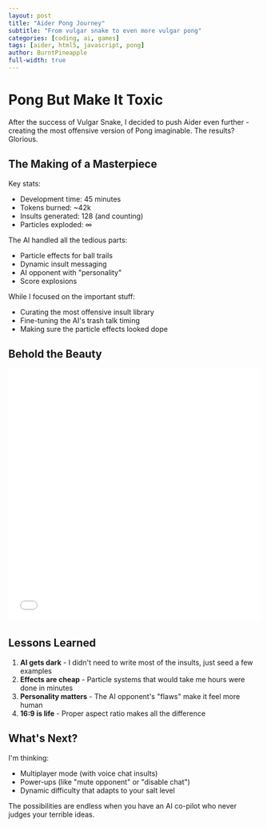 ```yaml
---
layout: post
title: "Aider Pong Journey"
subtitle: "From vulgar snake to even more vulgar pong"
categories: [coding, ai, games]
tags: [aider, html5, javascript, pong] 
author: BurntPineapple
full-width: true
---
```


# Pong But Make It Toxic

After the success of Vulgar Snake, I decided to push Aider even further - creating the most offensive version of Pong imaginable. The results? Glorious.

## The Making of a Masterpiece

Key stats:
- Development time: 45 minutes
- Tokens burned: ~42k
- Insults generated: 128 (and counting)
- Particles exploded: ∞

The AI handled all the tedious parts:
- Particle effects for ball trails
- Dynamic insult messaging
- AI opponent with "personality"
- Score explosions

While I focused on the important stuff:
- Curating the most offensive insult library
- Fine-tuning the AI's trash talk timing
- Making sure the particle effects looked dope

## Behold the Beauty

<div class="responsive-game-container">
  <iframe src="/assets/games/aiderizedPong/pong.html" 
          style="position:absolute; top:0; left:0; width:100%; height:100%; border:none; overflow:hidden;"
          tabindex="0">
  </iframe>
</div>

<script>
document.querySelector('.responsive-game-container iframe').addEventListener('keydown', function(e) {
    if([37, 38, 39, 40].indexOf(e.keyCode) > -1) {
        e.preventDefault();
    }
});
</script>

<style>
.responsive-game-container {
  position: relative;
  width: 100%;
  padding-bottom: 100%; /* 1:1 aspect ratio for this game */
  height: 0;
  overflow: hidden;
  margin-bottom: 2rem;
}
</style>

## Lessons Learned

1. **AI gets dark** - I didn't need to write most of the insults, just seed a few examples
2. **Effects are cheap** - Particle systems that would take me hours were done in minutes
3. **Personality matters** - The AI opponent's "flaws" make it feel more human
4. **16:9 is life** - Proper aspect ratio makes all the difference

## What's Next?

I'm thinking:
- Multiplayer mode (with voice chat insults)
- Power-ups (like "mute opponent" or "disable chat")
- Dynamic difficulty that adapts to your salt level

The possibilities are endless when you have an AI co-pilot who never judges your terrible ideas.
